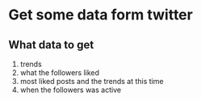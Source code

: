 # Get some data form twitter

## What data to get

1. trends
2. what the followers liked
3. most liked posts and the trends at this time
4. when the followers was active